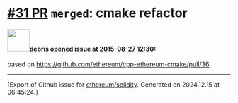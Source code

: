 # [\#31 PR](https://github.com/ethereum/solidity/pull/31) `merged`: cmake refactor

#### <img src="https://avatars.githubusercontent.com/u/2613714?u=59d34867cf9d3916b0ddf197271cdd5143b1aa33&v=4" width="50">[debris](https://github.com/debris) opened issue at [2015-08-27 12:30](https://github.com/ethereum/solidity/pull/31):

based on https://github.com/ethereum/cpp-ethereum-cmake/pull/36





-------------------------------------------------------------------------------



[Export of Github issue for [ethereum/solidity](https://github.com/ethereum/solidity). Generated on 2024.12.15 at 06:45:24.]
